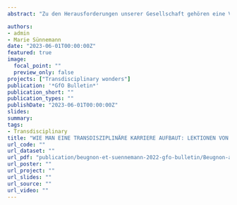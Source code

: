 ```yaml
---
abstract: "Zu den Herausforderungen unserer Gesellschaft gehören eine Vielzahl von Krisen. Derzeitige disziplinäre Forschungsprojekte reichen möglicherweise nicht aus, um die vielfältigen Herausforderungen zu bewälti- gen, mit denen die Welt konfrontiert ist. Wie können Forschende ein solches Vorhaben angehen, wenn sie sich gerade erst in ihrer Kerndisziplin orientieren? Um das herauszufinden, haben wir ausführliche, halb- strukturierte Interviews mit sechs etablierten Forschenden geführt, die am Schnittpunkt verschiedener Disziplinen arbeiten und Erfahrungen mit dieser Herausforderung haben."

authors:
- admin
- Marie Sünnemann
date: "2023-06-01T00:00:00Z"
featured: true
image:
  focal_point: ""
  preview_only: false
projects: ["Transdisciplinary wonders"]
publication: '*GfO Bulletin*'
publication_short: ""
publication_types: ""
publishDate: "2023-06-01T00:00:00Z"
slides: 
summary: 
tags:
- Transdisciplinary
title: "WIE MAN EINE TRANSDISZIPLINÄRE KARRIERE AUFBAUT: LEKTIONEN VON ERFAHRENEN"
url_code: ""
url_dataset: ""
url_pdf: "publication/beugnon-et-suennemann-2022-gfo-bulletin/Beugnon-and-Suennemann.pdf"
url_poster: ""
url_project: ""
url_slides: ""
url_source: ""
url_video: ""
---
```

